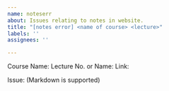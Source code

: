 ```yaml
---
name: noteserr
about: Issues relating to notes in website.
title: "[notes error] <name of course> <lecture>"
labels: ''
assignees: ''

---
```


Course Name:
Lecture No. or Name:
Link:

Issue: (Markdown is supported)
